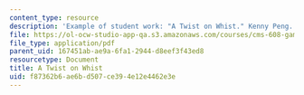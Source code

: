```yaml
---
content_type: resource
description: 'Example of student work: "A Twist on Whist." Kenny Peng.'
file: https://ol-ocw-studio-app-qa.s3.amazonaws.com/courses/cms-608-game-design-spring-2008/f87362b6ae6bd507ce394e12e4462e3e_peng2.pdf
file_type: application/pdf
parent_uid: 167451ab-ae9a-6fa1-2944-d8eef3f43ed8
resourcetype: Document
title: A Twist on Whist
uid: f87362b6-ae6b-d507-ce39-4e12e4462e3e
---
```

